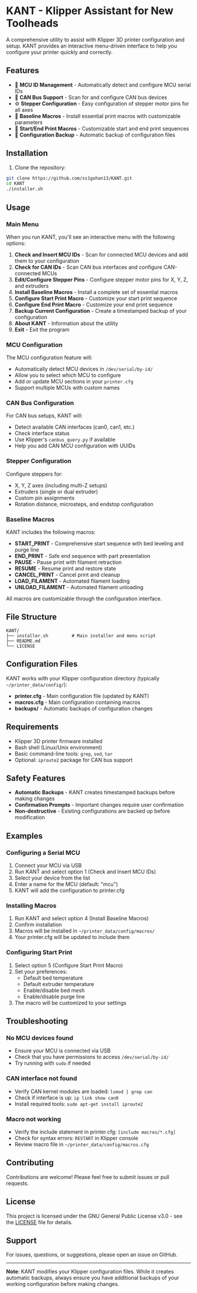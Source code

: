 # KANT - Klipper Assistant for New Toolheads

A comprehensive utility to assist with Klipper 3D printer configuration and setup. KANT provides an interactive menu-driven interface to help you configure your printer quickly and correctly.

## Features

- 🔧 **MCU ID Management** - Automatically detect and configure MCU serial IDs
- 🚌 **CAN Bus Support** - Scan for and configure CAN bus devices
- ⚙️ **Stepper Configuration** - Easy configuration of stepper motor pins for all axes
- 📝 **Baseline Macros** - Install essential print macros with customizable parameters
- 🎯 **Start/End Print Macros** - Customizable start and end print sequences
- 💾 **Configuration Backup** - Automatic backup of configuration files

## Installation

1. Clone the repository:
```bash
git clone https://github.com/ss1gohan13/KANT.git
cd KANT
./installer.sh
```
## Usage

### Main Menu

When you run KANT, you'll see an interactive menu with the following options:

1. **Check and Insert MCU IDs** - Scan for connected MCU devices and add them to your configuration
2. **Check for CAN IDs** - Scan CAN bus interfaces and configure CAN-connected MCUs
3. **Edit/Configure Stepper Pins** - Configure stepper motor pins for X, Y, Z, and extruders
4. **Install Baseline Macros** - Install a complete set of essential macros
5. **Configure Start Print Macro** - Customize your start print sequence
6. **Configure End Print Macro** - Customize your end print sequence
7. **Backup Current Configuration** - Create a timestamped backup of your configuration
8. **About KANT** - Information about the utility
9. **Exit** - Exit the program

### MCU Configuration

The MCU configuration feature will:
- Automatically detect MCU devices in `/dev/serial/by-id/`
- Allow you to select which MCU to configure
- Add or update MCU sections in your `printer.cfg`
- Support multiple MCUs with custom names

### CAN Bus Configuration

For CAN bus setups, KANT will:
- Detect available CAN interfaces (can0, can1, etc.)
- Check interface status
- Use Klipper's `canbus_query.py` if available
- Help you add CAN MCU configuration with UUIDs

### Stepper Configuration

Configure steppers for:
- X, Y, Z axes (including multi-Z setups)
- Extruders (single or dual extruder)
- Custom pin assignments
- Rotation distance, microsteps, and endstop configuration

### Baseline Macros

KANT includes the following macros:

- **START_PRINT** - Comprehensive start sequence with bed leveling and purge line
- **END_PRINT** - Safe end sequence with part presentation
- **PAUSE** - Pause print with filament retraction
- **RESUME** - Resume print and restore state
- **CANCEL_PRINT** - Cancel print and cleanup
- **LOAD_FILAMENT** - Automated filament loading
- **UNLOAD_FILAMENT** - Automated filament unloading

All macros are customizable through the configuration interface.

## File Structure

```
KANT/
├── installer.sh         # Main installer and menu script
├── README.md
└── LICENSE
```

## Configuration Files

KANT works with your Klipper configuration directory (typically `~/printer_data/config/`):

- **printer.cfg** - Main configuration file (updated by KANT)
- **macros.cfg** - Main configuration containing macros
- **backups/** - Automatic backups of configuration changes

## Requirements

- Klipper 3D printer firmware installed
- Bash shell (Linux/Unix environment)
- Basic command-line tools: `grep`, `sed`, `tar`
- Optional: `iproute2` package for CAN bus support

## Safety Features

- **Automatic Backups** - KANT creates timestamped backups before making changes
- **Confirmation Prompts** - Important changes require user confirmation
- **Non-destructive** - Existing configurations are backed up before modification

## Examples

### Configuring a Serial MCU

1. Connect your MCU via USB
2. Run KANT and select option 1 (Check and Insert MCU IDs)
3. Select your device from the list
4. Enter a name for the MCU (default: "mcu")
5. KANT will add the configuration to printer.cfg

### Installing Macros

1. Run KANT and select option 4 (Install Baseline Macros)
2. Confirm installation
3. Macros will be installed in `~/printer_data/config/macros/`
4. Your printer.cfg will be updated to include them

### Configuring Start Print

1. Select option 5 (Configure Start Print Macro)
2. Set your preferences:
   - Default bed temperature
   - Default extruder temperature
   - Enable/disable bed mesh
   - Enable/disable purge line
3. The macro will be customized to your settings

## Troubleshooting

### No MCU devices found

- Ensure your MCU is connected via USB
- Check that you have permissions to access `/dev/serial/by-id/`
- Try running with `sudo` if needed

### CAN interface not found

- Verify CAN kernel modules are loaded: `lsmod | grep can`
- Check if interface is up: `ip link show can0`
- Install required tools: `sudo apt-get install iproute2`

### Macro not working

- Verify the include statement in printer.cfg: `[include macros/*.cfg]`
- Check for syntax errors: `RESTART` in Klipper console
- Review macro file in `~/printer_data/config/macros.cfg`

## Contributing

Contributions are welcome! Please feel free to submit issues or pull requests.

## License

This project is licensed under the GNU General Public License v3.0 - see the [LICENSE](LICENSE) file for details.

## Support

For issues, questions, or suggestions, please open an issue on GitHub.

---

**Note**: KANT modifies your Klipper configuration files. While it creates automatic backups, always ensure you have additional backups of your working configuration before making changes.
